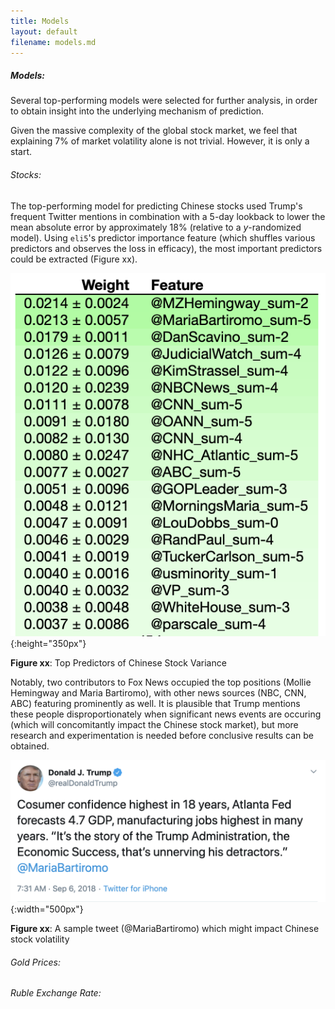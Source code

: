 ```yaml
---
title: Models 
layout: default
filename: models.md
--- 
```


##### Models: 

Several top-performing models were selected for further analysis, in order to obtain insight into the underlying mechanism of prediction. 

Given the massive complexity of the global stock market, we feel that explaining 7% of market volatility alone is not trivial. However, it is only a start.

###### Stocks:

The top-performing model for predicting Chinese stocks used Trump's frequent Twitter mentions in combination with a 5-day lookback to lower the mean absolute error by approximately 18%
(relative to a *y*-randomized model). 
Using `eli5`'s predictor importance feature (which shuffles various predictors and observes the loss in efficacy), the most important predictors could be extracted (Figure xx).

![](assets/img/best_china_pred.png){:height="350px"}

**Figure xx**: Top Predictors of Chinese Stock Variance

Notably, two contributors to Fox News occupied the top positions (Mollie Hemingway and Maria Bartiromo), with other news sources (NBC, CNN, ABC) featuring prominently as well. 
It is plausible that Trump mentions these people disproportionately when significant news events are occuring (which will concomitantly impact the Chinese stock market),
but more research and experimentation is needed before conclusive results can be obtained. 

![](assets/img/maria_tweet.png){:width="500px"}

**Figure xx**: A sample tweet (@MariaBartiromo) which might impact Chinese stock volatility

###### Gold Prices:

###### Ruble Exchange Rate:

